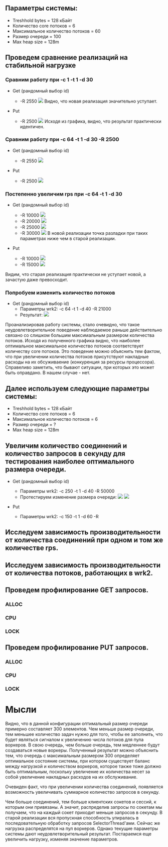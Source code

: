 ## Параметры системы:
* Treshhold bytes = 128 кБайт
* Количество core потоков = 6
* Максимальное количество потоков = 60
* Размер очереди = 100
* Max heap size = 128m

## Проведем сравнение реализаций на стабильной нагрузке

### Сравним работу при -c 1 -t 1 -d 30
* Get (рандомный выбор id)
	*  -R 2550 ![](c1-t1-2550-get-cmp.png) Видно, что новая реализация значительно уступает. 

* Put
	* -R 2500 ![](c1-t1-2500-put-cmp.png) Исходя из графика, видно, что результат практически идентичен.

### Сравним работу при -c 64 -t 1 -d 30 -R 2500
* Get (рандомный выбор id)
	* -R 2550 ![](c64-t1-2550-get-cmp.png)

* Put
	* -R 2500 ![](c64-t1-2500-put-cmp.png)

### Постепенно увеличим rps при -c 64 -t 1 -d 30
* Get (рандомный выбор id)
	* -R 10000 ![](c64-t1-10000-get-cmp.png)
	* -R 20000 ![](c64-t1-20000-get-cmp.png)
	* -R 25000 ![](c64-t1-25000-get-cmp.png)
	* -R 30000 ![](c64-t1-30000-get-cmp.png)
В новой реализации точка разладки при таких параметрах ниже чем в старой реализации.

* Put
	* -R 10000 ![](c64-t1-10000-put-cmp.png)
	* -R 15000 ![](c64-t1-15000-put-cmp.png)

Видим, что старая реализация практически не уступает новой, а зачастую даже превосходит.

### Попробуем изменить количество потоков

* Get (рандомный выбор id)
	* Параметры wrk2: -c 64 -t 1 -d 40 -R 21000 
	* Результат: ![](max_thread_count_cmp.png)

Проанализировав работу системы, стало очевидно, что такое неудовлетворительное поведение наблюдаемое раньше действительно связано со слишком большим максимальным размером количества потоков. Исходя из полученного графика видно, что наиболее оптимальное максимальное количество потоков соответствует количеству core потоков. Это поведение можно объяснить тем фактом, что при увеличении количества потоков присутствуют накладные расходы на их обсуживаение (конкуренция за ресурсы процессора). Справеливо заметить, что бывают ситуации, при которых это может быть оправдано. В нашем случае - нет. 

## Далее используем следующие параметры системы:
* Treshhold bytes = 128 кБайт
* Количество core потоков = 6
* Максимальное количество потоков = 6
* Размер очереди = ?
* Max heap size = 128m

## Увеличим количество соединений и количество запросов в секунду для тестирования наиболее оптимального размера очереди.

* Get (рандомный выбор id) 
	* Параметры wrk2: -c 250 -t 1 -d 40 -R 50000 
	* Протестируем изменение размера очереди:
	![](get_queue_cmp_all.png)
	![](get_queue_cmp.png)


* Put
	* Параметры wrk2: -c 150 -t 1 -d 60 -R 

## Исследуем зависимость производительности от количества соединений при одном и том же количестве rps.

## Исследуем зависимость производительности от количества потоков, работающих в wrk2.

## Проведем профилирование GET запросов.
### ALLOC
### CPU
### LOCK

## Проведем профилирование PUT запросов.
### ALLOC
### CPU
### LOCK


#  Мысли 
Видно, что в данной конфигурации оптимальный размер очереди примерно составляет 300 элементов. Чем меньше размер очереди, тем меньшее количество задач нужно для того, чтобы ее заполнить, что будет являться сигналом к увеличению числа потоков для пула воркеров. В свою очередь, чем больше очередь, тем медленнее будут создаваться новые воркеры. Полученный результат можно объяснить тем, что очередь с максимальным размером 300 определяет оптимальное состояние системы, при котором существует баланс между нагрузкой и количеством воркеров, которое также тоже должно быть оптимальным, поскольку увеличение их количества несет за собой увеличение накладных расходов на их обслуживание.

Очевиден факт, что при увеличении количества соединений, появляется возможность увеличивать суммарное количество запросов в секунду.

Чем больше соединений, тем больше клиентских сокетов и сессий, к которым они привязаны. А значит, распределив запросы по сокетам мы получаем, что на каждый сокет приходит меньше запросов в секунду. В старой реализации вся пропускная способность упиралась в последовательную обработку запросов SelectorThread'ами. Сейчас же нагрузка распределятся на пул воркеров. Однако текущие параметры системы дают неудовлетворительный результат. Постараемся еще увеличить нагрузку, изменяя значение параметров.